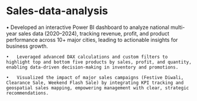 # Sales-data-analysis
•	Developed an interactive Power BI dashboard to analyze national multi-year sales data (2020–2024), tracking revenue, profit, and product performance across 10+ major cities, leading to actionable insights for business growth.

	•	Leveraged advanced DAX calculations and custom filters to highlight top and bottom five products by sales, profit, and quantity, enabling data-driven decision-making in inventory and promotions.
 
	•	Visualized the impact of major sales campaigns (Festive Diwali, Clearance Sale, Weekend Flash Sale) by integrating KPI tracking and geospatial sales mapping, empowering management with clear, strategic recommendations.
